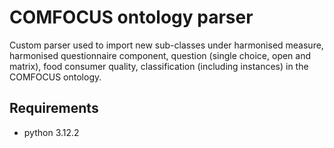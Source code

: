# COMFOCUS ontology parser

Custom parser used to import new sub-classes under harmonised measure, harmonised questionnaire component, question (single choice, open and matrix), food consumer quality, classification (including instances) in the COMFOCUS ontology.

## Requirements

- python 3.12.2
